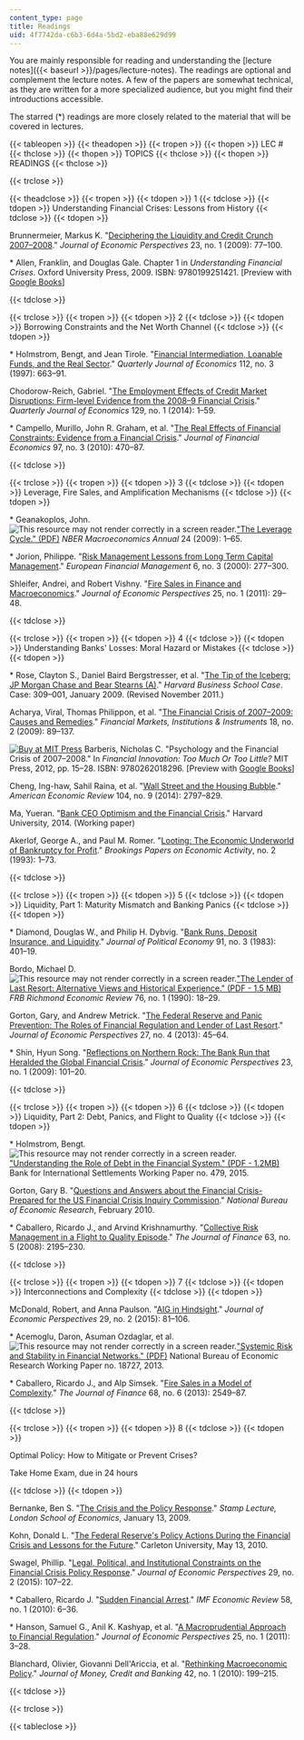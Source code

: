 ```yaml
---
content_type: page
title: Readings
uid: 4f7742da-c6b3-6d4a-5bd2-eba88e629d99
---
```


You are mainly responsible for reading and understanding the [lecture notes]({{< baseurl >}}/pages/lecture-notes). The readings are optional and complement the lecture notes. A few of the papers are somewhat technical, as they are written for a more specialized audience, but you might find their introductions accessible.

The starred (\*) readings are more closely related to the material that will be covered in lectures.

{{< tableopen >}}
{{< theadopen >}}
{{< tropen >}}
{{< thopen >}}
LEC #
{{< thclose >}}
{{< thopen >}}
TOPICS
{{< thclose >}}
{{< thopen >}}
READINGS
{{< thclose >}}

{{< trclose >}}

{{< theadclose >}}
{{< tropen >}}
{{< tdopen >}}
1
{{< tdclose >}}
{{< tdopen >}}
Understanding Financial Crises: Lessons from History
{{< tdclose >}}
{{< tdopen >}}


Brunnermeier, Markus K. "[Deciphering the Liquidity and Credit Crunch 2007–2008](http://dx.doi.org/10.1257/jep.23.1.77)." _Journal of Economic Perspectives_ 23, no. 1 (2009): 77–100.

\* Allen, Franklin, and Douglas Gale. Chapter 1 in _Understanding Financial Crises_. Oxford University Press, 2009. ISBN: 9780199251421. \[Preview with [Google Books](http://books.google.com/books?id=aFITDAAAQBAJ&pg=PA1=onepage)\]


{{< tdclose >}}

{{< trclose >}}
{{< tropen >}}
{{< tdopen >}}
2
{{< tdclose >}}
{{< tdopen >}}
Borrowing Constraints and the Net Worth Channel
{{< tdclose >}}
{{< tdopen >}}


\* Holmstrom, Bengt, and Jean Tirole. "[Financial Intermediation, Loanable Funds, and the Real Sector](http://dx.doi.org/10.1162/003355397555316)." _Quarterly Journal of Economics_ 112, no. 3 (1997): 663–91.

Chodorow-Reich, Gabriel. "[The Employment Effects of Credit Market Disruptions: Firm-level Evidence from the 2008–9 Financial Crisis](http://dx.doi.org/10.1093/qje/qjt031)." _Quarterly Journal of Economics_ 129, no. 1 (2014): 1–59.

\* Campello, Murillo, John R. Graham, et al. "[The Real Effects of Financial Constraints: Evidence from a Financial Crisis](http://dx.doi.org/10.1016/j.jfineco.2010.02.009)." _Journal of Financial Economics_ 97, no. 3 (2010): 470–87.


{{< tdclose >}}

{{< trclose >}}
{{< tropen >}}
{{< tdopen >}}
3
{{< tdclose >}}
{{< tdopen >}}
Leverage, Fire Sales, and Amplification Mechanisms
{{< tdclose >}}
{{< tdopen >}}


\* Geanakoplos, John. ![This resource may not render correctly in a screen reader.](/images/inacessible.gif)["The Leverage Cycle." (PDF)](https://www.journals.uchicago.edu/doi/full/10.1086/648285) _NBER Macroeconomics Annual_ 24 (2009): 1–65.

\* Jorion, Philippe. "[Risk Management Lessons from Long Term Capital Management](http://dx.doi.org/10.1111/1468-036X.00125)." _European Financial Management_ 6, no. 3 (2000): 277–300.

Shleifer, Andrei, and Robert Vishny. "[Fire Sales in Finance and Macroeconomics](http://dx.doi.org/10.1257/jep.25.1.29)." _Journal of Economic Perspectives_ 25, no. 1 (2011): 29–48.


{{< tdclose >}}

{{< trclose >}}
{{< tropen >}}
{{< tdopen >}}
4
{{< tdclose >}}
{{< tdopen >}}
Understanding Banks' Losses: Moral Hazard or Mistakes
{{< tdclose >}}
{{< tdopen >}}


\* Rose, Clayton S., Daniel Baird Bergstresser, et al. "[The Tip of the Iceberg: JP Morgan Chase and Bear Stearns (A)](http://www.hbs.edu/faculty/Pages/item.aspx?num=36849)." _Harvard Business School Case_. Case: 309–001, January 2009. (Revised November 2011.)

Acharya, Viral, Thomas Philippon, et al. "[The Financial Crisis of 2007–2009: Causes and Remedies](http://dx.doi.org/10.1111/j.1468-0416.2009.00147_2.x)." _Financial Markets, Institutions & Instruments_ 18, no. 2 (2009): 89–137.

[![Buy at MIT Press](/images/mp_logo.gif)](https://mitpress.mit.edu/9780262018296) Barberis, Nicholas C. "Psychology and the Financial Crisis of 2007–2008." In _Financial Innovation: Too Much Or Too Little?_ MIT Press, 2012, pp. 15–28. ISBN: 9780262018296. \[Preview with [Google Books](http://books.google.com/books?id=V93xCwAAQBAJ&pg=PA15=onepage)\]

Cheng, Ing-haw, Sahil Raina, et al. "[Wall Street and the Housing Bubble](http://dx.doi.org/10.1257/aer.104.9.2797)." _American Economic Review_ 104, no. 9 (2014): 2797–829.

Ma, Yueran. "[Bank CEO Optimism and the Financial Crisis](http://dx.doi.org/10.2139/ssrn.2392683)." Harvard University, 2014. (Working paper)

Akerlof, George A., and Paul M. Romer. "[Looting: The Economic Underworld of Bankruptcy for Profit](http://www.brookings.edu/about/projects/bpea/papers/1993/bankruptcy-for-profit-akerlof)." _Brookings Papers on Economic Activity_, no. 2 (1993): 1–73.


{{< tdclose >}}

{{< trclose >}}
{{< tropen >}}
{{< tdopen >}}
5
{{< tdclose >}}
{{< tdopen >}}
Liquidity, Part 1: Maturity Mismatch and Banking Panics
{{< tdclose >}}
{{< tdopen >}}


\* Diamond, Douglas W., and Philip H. Dybvig. "[Bank Runs, Deposit Insurance, and Liquidity](http://dx.doi.org/10.1086/261155)." _Journal of Political Economy_ 91, no. 3 (1983): 401–19.

Bordo, Michael D. ![This resource may not render correctly in a screen reader.](/images/inacessible.gif)["The Lender of Last Resort: Alternative Views and Historical Experience." (PDF - 1.5 MB)](https://www.richmondfed.org/-/media/richmondfedorg/publications/research/economic_review/1990/pdf/er760103.pdf) _FRB Richmond Economic Review_ 76, no. 1 (1990): 18–29.

Gorton, Gary, and Andrew Metrick. "[The Federal Reserve and Panic Prevention: The Roles of Financial Regulation and Lender of Last Resort](http://dx.doi.org/10.1257/jep.27.4.45)." _Journal of Economic Perspectives_ 27, no. 4 (2013): 45–64.

\* Shin, Hyun Song. "[Reflections on Northern Rock: The Bank Run that Heralded the Global Financial Crisis](http://dx.doi.org/10.1257/jep.23.1.101)." _Journal of Economic Perspectives_ 23, no. 1 (2009): 101–20.


{{< tdclose >}}

{{< trclose >}}
{{< tropen >}}
{{< tdopen >}}
6
{{< tdclose >}}
{{< tdopen >}}
Liquidity, Part 2: Debt, Panics, and Flight to Quality
{{< tdclose >}}
{{< tdopen >}}


\* Holmstrom, Bengt. ![This resource may not render correctly in a screen reader.](/images/inacessible.gif)["Understanding the Role of Debt in the Financial System." (PDF - 1.2MB)](http://www.bis.org/publ/work479.pdf) Bank for International Settlements Working Paper no. 479, 2015.

Gorton, Gary B. "[Questions and Answers about the Financial Crisis-Prepared for the US Financial Crisis Inquiry Commission](http://dx.doi.org/10.2139/ssrn.1557279)." _National Bureau of Economic Research_, February 2010.

\* Caballero, Ricardo J., and Arvind Krishnamurthy. "[Collective Risk Management in a Flight to Quality Episode](http://dx.doi.org/10.1111/j.1540-6261.2008.01394.x)." _The Journal of Finance_ 63, no. 5 (2008): 2195–230.


{{< tdclose >}}

{{< trclose >}}
{{< tropen >}}
{{< tdopen >}}
7
{{< tdclose >}}
{{< tdopen >}}
Interconnections and Complexity
{{< tdclose >}}
{{< tdopen >}}


McDonald, Robert, and Anna Paulson. "[AIG in Hindsight](http://dx.doi.org/10.1257/jep.29.2.81)." _Journal of Economic Perspectives_ 29, no. 2 (2015): 81–106.

\* Acemoglu, Daron, Asuman Ozdaglar, et al. ![This resource may not render correctly in a screen reader.](/images/inacessible.gif)["Systemic Risk and Stability in Financial Networks." (PDF)](http://www.nber.org/papers/w18727.pdf) National Bureau of Economic Research Working Paper no. 18727, 2013.

\* Caballero, Ricardo J., and Alp Simsek. "[Fire Sales in a Model of Complexity](http://dx.doi.org/10.1111/jofi.12087)." _The Journal of Finance_ 68, no. 6 (2013): 2549–87.


{{< tdclose >}}

{{< trclose >}}
{{< tropen >}}
{{< tdopen >}}
8
{{< tdclose >}}
{{< tdopen >}}


Optimal Policy: How to Mitigate or Prevent Crises?

Take Home Exam, due in 24 hours


{{< tdclose >}}
{{< tdopen >}}


Bernanke, Ben S. "[The Crisis and the Policy Response](https://www.federalreserve.gov/newsevents/speech/bernanke20090113a.htm)." _Stamp Lecture, London School of Economics_, January 13, 2009.

Kohn, Donald L. "[The Federal Reserve's Policy Actions During the Financial Crisis and Lessons for the Future](http://www.federalreserve.gov/newsevents/speech/kohn20100513a.htm)." Carleton University, May 13, 2010.

Swagel, Phillip. "[Legal, Political, and Institutional Constraints on the Financial Crisis Policy Response](http://dx.doi.org/10.1257/jep.29.2.107)." _Journal of Economic Perspectives_ 29, no. 2 (2015): 107–22.

\* Caballero, Ricardo J. "[Sudden Financial Arrest](http://dx.doi.org/10.1057/imfer.2010.1)." _IMF Economic Review_ 58, no. 1 (2010): 6–36.

\* Hanson, Samuel G., Anil K. Kashyap, et al. "[A Macroprudential Approach to Financial Regulation](http://dx.doi.org/10.1257/jep.25.1.3)." _Journal of Economic Perspectives_ 25, no. 1 (2011): 3–28.

Blanchard, Olivier, Giovanni Dell'Ariccia, et al. "[Rethinking Macroeconomic Policy](http://dx.doi.org/10.1111/j.1538-4616.2010.00334.x)." _Journal of Money, Credit and Banking_ 42, no. 1 (2010): 199–215.


{{< tdclose >}}

{{< trclose >}}

{{< tableclose >}}